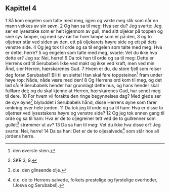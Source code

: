 ## Kapittel 4

1 Så kom engelen som talte med meg, igjen og vakte meg slik som når en mann vekkes av sin søvn.
2 Og han sa til meg: Hva ser du? Jeg svarte: Jeg ser en lysestake som er helt igjennom av gull, med sitt oljekar på toppen og sine syv lamper, og med syv rør for hver lampe som er på den,
3 og to oljetrær står ved siden av den, ett på oljekarets høyre side og ett på dets venstre side.
4 Og jeg tok til orde og sa til engelen som talte med meg: Hva er dette, herre?
5 og engelen som talte med meg, svarte: Vet du ikke hva dette er? Jeg sa: Nei, herre!
6 Da tok han til orde og sa til meg: Dette er Herrens ord til Serubabel: Ikke ved makt og ikke ved kraft, men ved min Ånd, sier Herren, hærskarenes Gud.
7 Hvem er du, du store fjell som reiser deg foran Serubabel? Bli til en slette! Han skal føre toppsteinen[^1] fram under høye rop: Nåde, nåde være med den!
8 Og Herrens ord kom til meg, og det lød så:
9 Serubabels hender har grunnlagt dette hus, og hans hender skal fullføre det; og du skal kjenne at Herren, hærskarenes Gud, har sendt meg til dere.
10 For hvem vil forakte den ringe begynnelses dag? Med glede ser de syv øyne[^2] blyloddet i Serubabels hånd, disse Herrens øyne som farer omkring over hele jorden.
11 Da tok jeg til orde og sa til ham: Hva er disse to oljetrær ved lysestakens høyre og venstre side?
12 Og jeg tok annen gang til orde og sa til ham: Hva er de to oljegreiner tett ved de to gullrenner som gullet[^3] strømmer ut av?
13 Da sa han til meg: Vet du ikke hva disse er? Jeg svarte: Nei, herre!
14 Da sa han: Det er de to oljesalvede[^4] som står hos all jordens herre.

[^1]:  den øverste stein.
[^2]:  SKR 3, 9.
[^3]:  d.e. den glinsende olje.
[^4]:  d.e. de to Herrens salvede, folkets prestelige og fyrstelige overhoder, (Josva og Serubabel).

